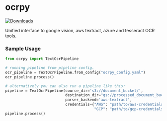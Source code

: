 # ocrpy
[![Downloads](https://static.pepy.tech/personalized-badge/ocrpy?period=total&units=abbreviation&left_color=black&right_color=blue&left_text=Downloads)](https://pepy.tech/project/ocrpy)

Unified interface to google vision, aws textract, azure and tesseract OCR tools.


### Sample Usage

```python
from ocrpy import TextOcrPipeline

# running pipeline from pipeline config.
ocr_pipeline = TextOcrPipeline.from_config("ocrpy_config.yaml")
ocr_pipeline.process()

# alternatively you can also run a pipeline like this:
pipeline = TextOcrPipeline(source_dir='s3://document_bucket/', 
                           destination_dir="gs://processed_document_bucket/outputs/", 
                           parser_backend='aws-textract', 
                           credentials={"AWS": "path/to/aws-credentials.env/file", 
                                        "GCP": "path/to/gcp-credentials.json/file"})
pipeline.process()
```

